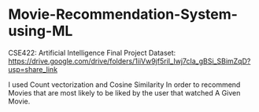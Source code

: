# Movie-Recommendation-System-using-ML
CSE422: Artificial Intelligence Final Project
Dataset: https://drive.google.com/drive/folders/1iiVw9jf5riI_Iwj7cIa_gBSi_SBimZqD?usp=share_link


I used Count vectorization and Cosine Similarity In order to recommend Movies that are most likely to be liked by the user that watched A Given Movie.
